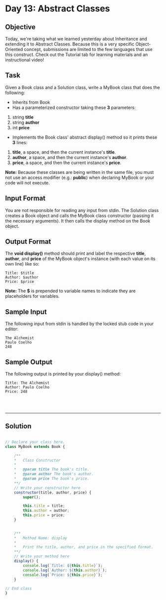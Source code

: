 # Day 13: Abstract Classes
## Objective

Today, we're taking what we learned yesterday about Inheritance and extending it to Abstract Classes. Because this is a very specific Object-Oriented concept, submissions are limited to the few languages that use this construct. Check out the Tutorial tab for learning materials and an instructional video!


## Task

Given a Book class and a Solution class, write a MyBook class that does the following:

- Inherits from Book
- Has a parameterized constructor taking these **3** parameters:
1. string **title**
2. string **author**
3. int **price**

- Implements the Book class' abstract display() method so it prints these **3** lines:

1. **title**, a space, and then the current instance's **title**.
2. **author**, a space, and then the current instance's **author**.
3. **price**, a space, and then the current instance's **price**.

**Note:** Because these classes are being written in the same file, you must not use an access modifier (e.g.: **public**) when declaring MyBook or your code will not execute.


## Input Format

You are not responsible for reading any input from stdin. The Solution class creates a Book object and calls the MyBook class constructor (passing it the necessary arguments). It then calls the display method on the Book object.


## Output Format

The **void display()** method should print and label the respective **title**, **author**, and **price** of the MyBook object's instance (with each value on its own line) like so:

```
Title: $title
Author: $author
Price: $price
```

**Note:** The **$** is prepended to variable names to indicate they are placeholders for variables.


## Sample Input

The following input from stdin is handled by the locked stub code in your editor:

```
The Alchemist
Paulo Coelho
248
```


## Sample Output

The following output is printed by your display() method:

```
Title: The Alchemist
Author: Paulo Coelho
Price: 248
```

<br/>
<br/>

---

## Solution


```javascript

// Declare your class here.
class MyBook extends Book {

    /**   
    *   Class Constructor
    *   
    *   @param title The book's title.
    *   @param author The book's author.
    *   @param price The book's price.
    **/
    // Write your constructor here
    constructor(title, author, price) {
        super();

        this.title = title;
        this.author = author;
        this.price = price;
    }

    
    /**   
    *   Method Name: display
    *   
    *   Print the title, author, and price in the specified format.
    **/
    // Write your method here
    display() {
        console.log(`Title: ${this.title}`);
        console.log(`Author: ${this.author}`);
        console.log(`Price: ${this.price}`);
    }
    
// End class
}

```
